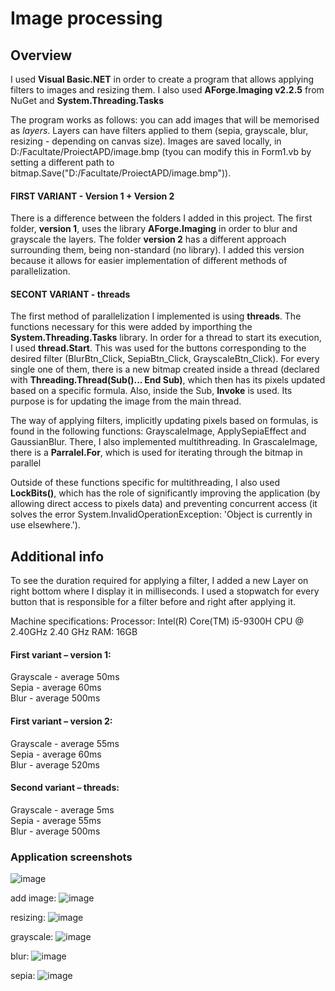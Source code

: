 <h1>Image processing</h1>

<h2>Overview</h2>
I used <b>Visual Basic.NET</b> in order to create a program that allows applying filters to images and resizing them. I also used <b>AForge.Imaging v2.2.5</b> from NuGet and <b>System.Threading.Tasks</b>

The program works as follows: you can add images that will be memorised as <i>layers</i>. Layers can have filters applied to them (sepia, grayscale, blur, resizing - depending on canvas size). Images are saved locally, in D:/Facultate/ProiectAPD/image.bmp (tyou can modify this in Form1.vb by setting a different path to bitmap.Save("D:/Facultate/ProiectAPD/image.bmp")).

<h4><b>FIRST VARIANT</b> - Version 1 + Version 2</h4>

There is a difference between the folders I added in this project. The first folder, <b>version 1</b>, uses the library <b>AForge.Imaging</b> in order to blur and grayscale the layers. The folder <b>version 2</b> has a different approach surrounding them, being non-standard (no library). I added this version because it allows for easier implementation of different methods of parallelization.

<h4><b>SECONT VARIANT</b> - threads</h4>

The first method of parallelization I implemented is using <b>threads</b>. The functions necessary for this were added by importhing the <b>System.Threading.Tasks</b> library.
In order for a thread to start its execution, I used <b>thread.Start</b>. This was used for the buttons corresponding to the desired filter (BlurBtn_Click, SepiaBtn_Click, GrayscaleBtn_Click). For every single one of them, there is a new bitmap created inside a thread (declared with <b>Threading.Thread(Sub()... End Sub)</b>, which then has its pixels updated based on a specific formula. Also, inside the Sub, <b>Invoke</b> is used. Its purpose is for updating the image from the main thread.

The way of applying filters, implicitly updating pixels based on formulas, is found in the following functions: GrayscaleImage, ApplySepiaEffect and GaussianBlur. There, I also implemented multithreading. In GrascaleImage, there is a <b>Parralel.For</b>, which is used for iterating through the bitmap in parallel

Outside of these functions specific for multithreading, I also used <b>LockBits()</b>, which has the role of significantly improving the application (by allowing direct access to pixels data) and preventing concurrent access (it solves the error System.InvalidOperationException: 'Object is currently in use elsewhere.').


<h2>Additional info</h2>
To see the duration required for applying a filter, I added a new Layer on right bottom where I display it in milliseconds. I used a stopwatch for every button that is responsible for a filter before and right after applying it.

Machine specifications:
Processor: Intel(R) Core(TM) i5-9300H CPU @ 2.40GHz   2.40 GHz
RAM: 16GB

<h4>First variant – version 1:</h4>
Grayscale - average 50ms<br>
Sepia - average 60ms<br>
Blur - average 500ms<br>
<h4>First variant – version 2:</h4>
Grayscale - average 55ms<br>
Sepia - average 60ms<br>
Blur - average 520ms<br>
<h4>Second variant – threads:</h4>
Grayscale - average 5ms<br>
Sepia - average 55ms<br>
Blur - average 500ms<br>


<h3>Application screenshots</h3>

![image](https://github.com/cristina07a/Image-processing/assets/122676393/41e3ba72-e87d-47d9-83a9-fd02f3f977aa)


add image:
![image](https://github.com/cristina07a/Image-processing/assets/122676393/67d8e032-ed74-467f-a983-8ee6e587d552)

resizing:
![image](https://github.com/cristina07a/Image-processing/assets/122676393/bf59ca6c-da96-43bd-9e75-db66fe366cd2)

grayscale:
![image](https://github.com/cristina07a/Image-processing/assets/122676393/909bf41b-e5e2-4730-bc5c-24ca63cc62f4)

blur:
![image](https://github.com/cristina07a/Image-processing/assets/122676393/e8606ebf-e410-4d1e-bf25-7ef5bb0f6a81)

sepia:
![image](https://github.com/cristina07a/Image-processing/assets/122676393/03195256-972b-4613-a1d7-8fdff3bb410b)

